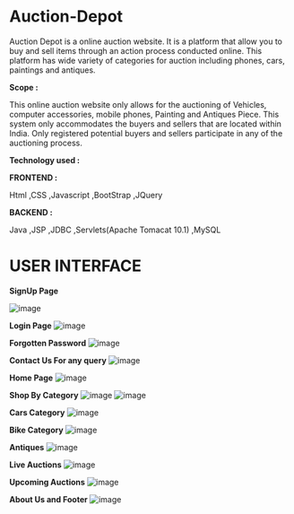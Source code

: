 # Auction-Depot

Auction Depot is a online auction website. It is a platform that allow you to buy and sell items through an action process conducted online.
This platform has wide variety of categories for auction including phones, cars, paintings and antiques.

**Scope :**

This online auction website only allows for the auctioning of Vehicles, computer accessories, mobile phones, Painting and Antiques Piece.
This system only accommodates the buyers and sellers that are located within India. Only registered potential buyers and sellers participate in any of the auctioning process.

**Technology used :**

**FRONTEND :**

Html ,CSS ,Javascript ,BootStrap ,JQuery

**BACKEND :**

Java ,JSP ,JDBC ,Servlets(Apache Tomacat 10.1) ,MySQL

# USER INTERFACE

**SignUp Page**

![image](https://github.com/understandingRaj/Auction-Depot/assets/146615871/d99aac01-9a15-4e22-a637-5200f2347722)

**Login Page**
![image](https://github.com/understandingRaj/Auction-Depot/assets/146615871/2b84bbbf-a99c-40f1-ad17-22bf6b90bdfb)

**Forgotten Password**
![image](https://github.com/understandingRaj/Auction-Depot/assets/146615871/870d1d58-3a7d-4ddb-af9c-d0330fe697ed)

**Contact Us For any query**
![image](https://github.com/understandingRaj/Auction-Depot/assets/146615871/2e28d4d6-5bc6-4fb0-b63b-3f2207013e21)

**Home Page**
![image](https://github.com/understandingRaj/Auction-Depot/assets/146615871/7254b5f4-070a-47d5-a87d-d8dae2d3f712)

**Shop By Category**
![image](https://github.com/understandingRaj/Auction-Depot/assets/146615871/b4b3cdd1-d89a-4d5e-8454-c1c42327c211)
![image](https://github.com/understandingRaj/Auction-Depot/assets/146615871/81e5b924-bef4-40af-aa04-ea4b9a4076a3)

**Cars Category**
![image](https://github.com/understandingRaj/Auction-Depot/assets/146615871/db16667f-f3a0-4552-a056-a56ae5028224)

**Bike Category**
![image](https://github.com/understandingRaj/Auction-Depot/assets/146615871/aedf5150-d7f3-4d7a-83c2-6054846bde72)

**Antiques**
![image](https://github.com/understandingRaj/Auction-Depot/assets/146615871/8ecdfc43-01e7-4b6b-ac11-e93e2cdf378c)

**Live Auctions**
![image](https://github.com/understandingRaj/Auction-Depot/assets/146615871/a8aab679-8a8f-4585-9440-ea6e4eb691a1)

**Upcoming Auctions**
![image](https://github.com/understandingRaj/Auction-Depot/assets/146615871/4fe92bd7-f894-4123-b6bf-8c28ccb1e236)

**About Us and Footer**
![image](https://github.com/understandingRaj/Auction-Depot/assets/146615871/ed04fa4d-f5b2-46be-bc52-15238057efa9)








